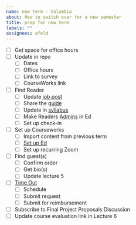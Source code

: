 ```yaml
---
name: new term - Columbia
about: How to switch over for a new semester
title: prep for new term
labels: ""
assignees: afeld
---
```


- [ ] Get space for office hours
- [ ] Update in repo
  - [ ] Dates
  - [ ] Office hours
  - [ ] Link to survey
  - [ ] CourseWorks link
- [ ] Find Reader
  - [ ] Update [job post](https://docs.google.com/document/d/1NiS1uPM_0OB7dXHP1D90P-XikXj6gwWRUsf0V_dEoUI/edit#)
  - [ ] Share the [guide](https://python-public-policy.afeld.me/en/columbia/assistant_guide.html)
  - [ ] Update in [syllabus](https://python-public-policy.afeld.me/en/columbia/syllabus.html#instructor-information)
  - [ ] Make Readers [Admins](https://edstem.org/us/help/getting-started#appendix-roles) in Ed
  - [ ] Set up check-in
- [ ] Set up Courseworks
  - [ ] Import content from previous term
  - [ ] [Set up Ed](https://courseworks2.columbia.edu/courses/56883/pages/using-ed-discussions)
  - [ ] Set up recurring Zoom
- [ ] Find guest(s)
  - [ ] Confirm order
  - [ ] Get bio(s)
  - [ ] Update lecture 5
- [ ] [Time Out](https://bulletin.columbia.edu/sipa/teaching-guide/#supportservicestext)
  - [ ] Schedule
  - [ ] Submit request
  - [ ] Submit for reimbursement
- [ ] Subscribe to Final Project Proposals Discussion
- [ ] Update course evaluation link in Lecture 6
